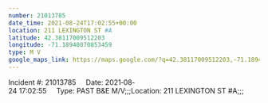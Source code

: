 ```yaml
---
number: 21013785
date_time: 2021-08-24T17:02:55+00:00
location: 211 LEXINGTON ST #A
latitude: 42.38117009512203
longitude: -71.18948070853459
type: M V
google_maps_link: https://maps.google.com/?q=42.38117009512203,-71.18948070853459
---
```


Incident #: 21013785     Date: 2021‐08‐24 17:02:55     Type: PAST B&E M/V;;;Location: 211 LEXINGTON ST #A;;;
